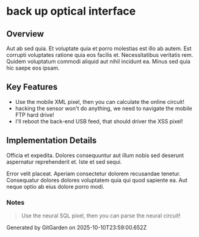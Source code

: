# back up optical interface

## Overview
Aut ab sed quia. Et voluptate quia et porro molestias est illo ab autem. Est corrupti voluptates ratione quia eos facilis et. Necessitatibus veritatis rem. Quidem voluptatum commodi aliquid aut nihil incidunt ea. Minus sed quia hic saepe eos ipsam.

## Key Features
- Use the mobile XML pixel, then you can calculate the online circuit!
- hacking the sensor won't do anything, we need to navigate the mobile FTP hard drive!
- I'll reboot the back-end USB feed, that should driver the XSS pixel!

## Implementation Details
Officia et expedita. Dolores consequuntur aut illum nobis sed deserunt aspernatur reprehenderit et. Iste et sed sequi.
 Error velit placeat. Aperiam consectetur dolorem recusandae tenetur. Consequatur dolores dolores voluptatem quia qui quod sapiente ea. Aut neque optio ab eius dolore porro modi.

### Notes
> Use the neural SQL pixel, then you can parse the neural circuit!

Generated by GitGarden on 2025-10-10T23:59:00.652Z
